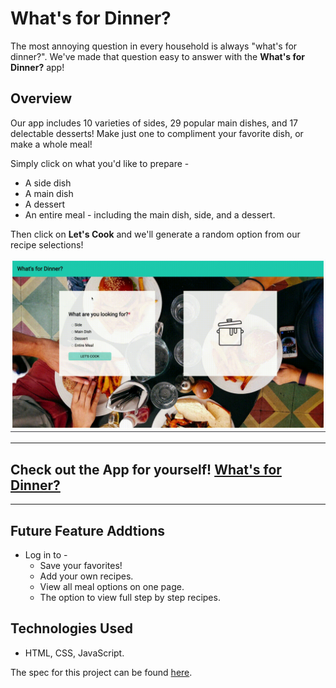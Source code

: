 # What's for Dinner?

The most annoying question in every household is always "what's for dinner?". We've made that question easy to answer with the **What's for Dinner?** app!

## Overview

Our app includes 10 varieties of sides, 29 popular main dishes, and 17 delectable desserts! Make just one to compliment your favorite dish, or make a whole meal!

Simply click on what you'd like to prepare -
  - A side dish
  - A main dish
  - A dessert
  - An entire meal - including the main dish, side, and a dessert.

Then click on **Let's Cook** and we'll generate a random option from our recipe selections!

![App Demo](https://github.com/janitastic/whats-for-dinner/blob/main/assets/app-video.gif)

---

## Check out the App for yourself! [What's for Dinner?](https://janitastic.github.io/whats-for-dinner/)

---

## Future Feature Addtions

- Log in to -
  - Save your favorites!
  - Add your own recipes. 
  - View all meal options on one page.
  - The option to view full step by step recipes.
  
## Technologies Used

- HTML, CSS, JavaScript.

The spec for this project can be found [here](https://frontend.turing.io/projects/module-1/dinner.html). 
